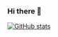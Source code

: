 ### Hi there 👋


[![GitHub stats](https://github-readme-stats.vercel.app/api?username=StaroMoon&count_private=true&theme=onedark&show_icons=true)](https://github.com/anuraghazra/github-readme-stats)
<!--
**StaroMoon/StaroMoon** is a ✨ _special_ ✨ repository because its `README.md` (this file) appears on your GitHub profile.

Here are some ideas to get you started:

- 🔭 I’m currently working on ...
- 🌱 I’m currently learning ...
- 👯 I’m looking to collaborate on ...
- 🤔 I’m looking for help with ...
- 💬 Ask me about ...
- 📫 How to reach me: ...
- 😄 Pronouns: ...
- ⚡ Fun fact: ...
-->
